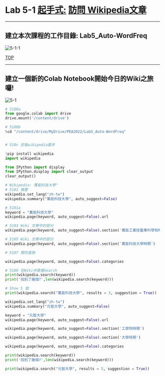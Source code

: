 # Lab 5-1 [起手式:](#001) [訪問 Wikipedia文章](#002)<a name="000"/>
---

## 建立本次課程的工作目錄: Lab5_Auto-WordFreq <a name="001"/>
![5-1-1](https://user-images.githubusercontent.com/89326999/208280290-1054ffed-1a39-4ae6-820c-0d7c545b8dbc.png)

[TOP](#000)

---
## 建立一個新的Colab Notebook開始今日的Wiki之旅囉!<a name="002"/>

![5-1](https://user-images.githubusercontent.com/89326999/208280380-63c9b4c7-b25b-44a1-af9a-8ba2ccf37750.png)

````python
# 5100a
from google.colab import drive
drive.mount('/content/drive')

# 5100b
%cd "/content/drive/MyDrive/PEA2022/Lab5_Auto-WordFreq"


# 510c 安裝wikipedia套件

!pip install wikipedia
import wikipedia

from IPython import display
from IPython.display import clear_output
clear_output()

# Wikipedia: 萬能科技大學"
# 5101 摘要
wikipedia.set_lang("zh-tw")
wikipedia.summary("萬能科技大學", auto_suggest=False)

# 5101a
keyword = "萬能科技大學"
wikipedia.page(keyword, auto_suggest=False).url

# 5103 Wiki 文章中的部分
wikipedia.page(keyword, auto_suggest=False).section('萬能工業技藝專科學校時期')

# 5105 Wiki 文章中的部分
wikipedia.page(keyword, auto_suggest=False).section('萬能科技大學時期')

# 5107 類別查詢

wikipedia.page(keyword, auto_suggest=False).categories

# 5109 在Wiki中直接Search
print(wikipedia.search(keyword))
print('找到了幾個?',len(wikipedia.search(keyword)))

# Show 5 個
print(wikipedia.search("萬能科技大學", results = 3, suggestion = True))
````
````python
wikipedia.set_lang("zh-tw")
wikipedia.summary("元智大學", auto_suggest=False)

keyword = "元智大學"
wikipedia.page(keyword, auto_suggest=False).url

wikipedia.page(keyword, auto_suggest=False).section('工學院時期')

wikipedia.page(keyword, auto_suggest=False).section('大學時期')

wikipedia.page(keyword, auto_suggest=False).categories

print(wikipedia.search(keyword))
print('找到了幾個?',len(wikipedia.search(keyword)))

print(wikipedia.search("元智大學", results = 5, suggestion = True))
````
